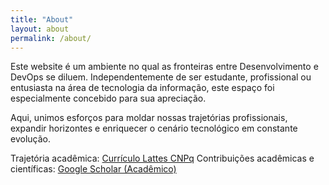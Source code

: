 ```yaml
---
title: "About"
layout: about
permalink: /about/
---
```


Este website é um ambiente no qual as fronteiras entre Desenvolvimento e DevOps se diluem. Independentemente de ser estudante, profissional ou entusiasta na área de tecnologia da informação, este espaço foi especialmente concebido para sua apreciação.

Aqui, unimos esforços para moldar nossas trajetórias profissionais, expandir horizontes e enriquecer o cenário tecnológico em constante evolução. 

Trajetória acadêmica:
[Currículo Lattes CNPq](http://lattes.cnpq.br/3207935358521360)
Contribuições acadêmicas e científicas:
[Google Scholar (Acadêmico)](https://scholar.google.com.br/citations?hl=pt-BR&user=rk-pamMAAAAJ)